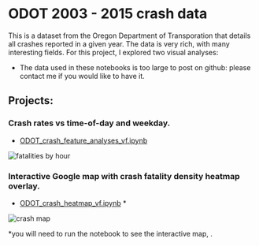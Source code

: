 # ODOT 2003 - 2015 crash data

This is a dataset from the Oregon Department of Transporation that details all crashes reported in a given year. The data is very rich, with many interesting fields. For this project, I explored two visual analyses: 

- The data used in these notebooks is too large to post on github: please contact me if you would like to have it.


## Projects:

### Crash rates vs time-of-day and weekday.
- [ODOT_crash_feature_analyses_vf.ipynb](http://nbviewer.jupyter.org/github/johnmburt/projects/blob/master/ODOT_crash_map/ODOT_crash_feature_analyses_vf.ipynb)


![fatalities by hour](./fatalities_by_hour.png)

### Interactive Google map with crash fatality density heatmap overlay.
- [ODOT_crash_heatmap_vf.ipynb](http://nbviewer.jupyter.org/github/johnmburt/projects/blob/master/ODOT_crash_map/ODOT_crash_heatmap_vf.ipynb) * 


![crash map](./crash_map.png)


*you will need to run the notebook to see the interactive map, .
